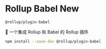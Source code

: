 # Rollup Babel New

`@rollup/plugin-babel`

🍣 一个集成 Rollup 和 Babel 的 Rollup 插件

```bash
npm install --save-dev @rollup/plugin-babel
```
